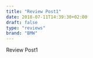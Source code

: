 ```yaml
---
title: "Review Post1"
date: 2018-07-11T14:39:30+02:00
draft: false
type: "reviews"
brand: "BMW"
---
```


Review Post1
